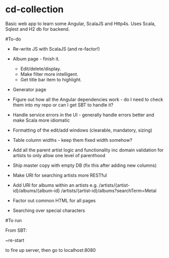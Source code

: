 # cd-collection
Basic web app to learn some Angular, ScalaJS and Http4s. Uses Scala, Sqlest and H2 db for backend.

#To-do
- Re-write JS with ScalaJS (and re-factor!)

- Album page - finish it.
	- Edit/delete/display.
	- Make filter more intelligent.
	- Get title bar item to highlight.

- Generator page

- Figure out how all the Angular dependencies work - do I need to check them into my repo or can I get SBT to handle it?

- Handle service errors in the UI - generally handle errors better and make Scala more idiomatic

- Formatting of the edit/add windows (clearable, mandatory, sizing)

- Table column widths - keep them fixed width somehow?

- Add all the parent artist logic and functionality inc domain validation for artists to only allow one level of parenthood

- Ship master copy with empty DB (fix this after adding new columns)

- Make URI for searching artists more RESTful

- Add URI for albums within an artists e.g. 
	/artists/{artist-id}/albums/{album-id}
	/artists/{artist-id}/albums?searchTerm=Metal

- Factor out common HTML for all pages

- Searching over special characters

#To run

From SBT:

~re-start 

to fire up server, then go to localhost:8080